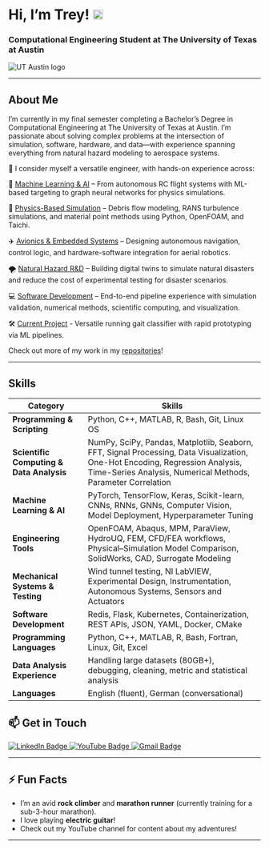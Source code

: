 # Hi, I’m Trey! <img src="https://user-images.githubusercontent.com/70235944/235464816-97a74fe3-00e5-4e2d-a68d-b88911af71ac.gif" alt="wave" width="20">

### Computational Engineering Student at The University of Texas at Austin

<img src="https://user-images.githubusercontent.com/70235944/235691242-57eb39ea-0bfd-4e28-8da6-f5d1043d3ec7.png" alt="UT Austin logo" />

---

## About Me  
I’m currently in my final semester completing a Bachelor’s Degree in Computational Engineering at The University of Texas at Austin. I’m passionate about solving complex problems at the intersection of simulation, software, hardware, and data—with experience spanning everything from natural hazard modeling to aerospace systems. 

🧠 I consider myself a versatile engineer, with hands-on experience across:

🚀 [Machine Learning & AI](https://github.com/TreyGower7/Dog_Breed_Classification) – From autonomous RC flight systems with ML-based targeting to graph neural networks for physics simulations.

🌊 [Physics-Based Simulation](https://github.com/TreyGower7/CFD-Sims-Analysis) – Debris flow modeling, RANS turbulence simulations, and material point methods using Python, OpenFOAM, and Taichi.

✈️ [Avionics & Embedded Systems](https://github.com/TreyGower7/WingBolts) – Designing autonomous navigation, control logic, and hardware-software integration for aerial robotics.

🌪️ [Natural Hazard R&D](https://github.com/TreyGower7/Taichi-To-GNS-Wave-Flume) – Building digital twins to simulate natural disasters and reduce the cost of experimental testing for disaster scenarios.

💻 [Software Development](https://github.com/TreyGower7/coe332-trey/tree/main/homework08) – End-to-end pipeline experience with simulation validation, numerical methods, scientific computing, and visualization.

🛠️ [Current Project](https://github.com/TreyGower7/Gait_Analysis) - Versatile running gait classifier with rapid prototyping via ML pipelines.

Check out more of my work in my [repositories](https://github.com/TreyGower7?tab=repositories)!  

---

## Skills  

| **Category**             | **Skills**                                                                                                                                      |
|--------------------------|-------------------------------------------------------------------------------------------------------------------------------------------------|
| **Programming & Scripting** | Python, C++, MATLAB, R, Bash, Git, Linux OS                                                                                                      |
| **Scientific Computing & Data Analysis** | NumPy, SciPy, Pandas, Matplotlib, Seaborn, FFT, Signal Processing, Data Visualization, One-Hot Encoding, Regression Analysis, Time-Series Analysis, Numerical Methods, Parameter Correlation |
| **Machine Learning & AI** | PyTorch, TensorFlow, Keras, Scikit-learn, CNNs, RNNs, GNNs, Computer Vision, Model Deployment, Hyperparameter Tuning                             |
| **Engineering Tools**     | OpenFOAM, Abaqus, MPM, ParaView, HydroUQ, FEM, CFD/FEA workflows, Physical–Simulation Model Comparison, SolidWorks, CAD, Surrogate Modeling     |
| **Mechanical Systems & Testing** | Wind tunnel testing, NI LabVIEW, Experimental Design, Instrumentation, Autonomous Systems, Sensors and Actuators                           |
| **Software Development**  | Redis, Flask, Kubernetes, Containerization, REST APIs, JSON, YAML, Docker, CMake                                                                |
| **Programming Languages** | Python, C++, MATLAB, R, Bash, Fortran, Linux, Git, Excel                                                                                       |
| **Data Analysis Experience** | Handling large datasets (80GB+), debugging, cleaning, metric and statistical analysis                                                           |
| **Languages**             | English (fluent), German (conversational)                                                                                                      |                                                |  

## 📫 Get in Touch  
<div id="badges">  
<a href="https://www.linkedin.com/in/trey-gower-4107bb188/" target="_blank">  
  <img src="https://img.shields.io/badge/LinkedIn-blue?style=for-the-badge&logo=linkedin&logoColor=white" alt="LinkedIn Badge"/>  
</a>  
<a href="https://www.youtube.com/channel/UC5csCBWv404Pmg1c04F4oUA" target="_blank">  
  <img src="https://img.shields.io/badge/YouTube-red?style=for-the-badge&logo=youtube&logoColor=white" alt="YouTube Badge"/>  
</a>  
<a href="mailto:goweryert@gmail.com" target="_blank">  
  <img src="https://img.shields.io/badge/email-red?logo=gmail&logoColor=white&style=for-the-badge" alt="Gmail Badge"/>  
</a>  
</div>  

---

## ⚡ Fun Facts  
- I’m an avid **rock climber** and **marathon runner** (currently training for a sub-3-hour marathon).
- I love playing **electric guitar**!
- Check out my YouTube channel for content about my adventures!


--- 
